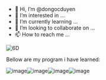 - 👋 Hi, I’m @dongocduyen
- 👀 I’m interested in ...
- 🌱 I’m currently learning ...
- 💞️ I’m looking to collaborate on ...
- 📫 How to reach me ...

<!---
dongocduyen/dongocduyen is a ✨ special ✨ repository because its `README.md` (this file) appears on your GitHub profile.
You can click the Preview link to take a look at your changes.
--->
![6D](https://user-images.githubusercontent.com/76091314/163671720-b96a5ea4-4cf3-4ce1-ab8a-43a495c3bbe5.gif)

Bellow are my program i have learned:

![image](https://user-images.githubusercontent.com/76091314/164373174-357fed92-11d4-42e5-853f-d8b71597ac4f.png)![image](https://user-images.githubusercontent.com/76091314/164373475-3b4306f3-d08f-497c-b501-95821a371b73.png)![image](https://user-images.githubusercontent.com/76091314/164373559-05802e63-3d70-4126-a1b2-52f39722d322.png)![image](https://user-images.githubusercontent.com/76091314/164373620-ccb15f5c-edbf-4cf4-bcf1-d04689453c50.png)

